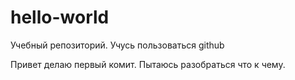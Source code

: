 # hello-world
Учебный репозиторий. Учусь пользоваться github

Привет делаю первый комит.
Пытаюсь разобраться что к чему.
